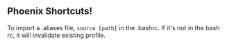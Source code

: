 ## Phoenix Shortcuts!

To import a .aliases file, `source [path]` in the .bashrc. If it's not in the
bash rc, it will invalidate existing profile.

